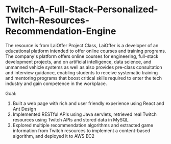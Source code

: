 # Twitch-A-Full-Stack-Personalized-Twitch-Resources-Recommendation-Engine
The resource is from LaiOffer Project Class, LaiOffer is a developer of an educational platform intended to offer online courses and training programs. The company's platform offers online courses for engineering, full-stack development projects, and on artificial intelligence, data science, and unmanned vehicle systems as well as also provides pre-class consultation and interview guidance, enabling students to receive systematic training and mentoring programs that boost critical skills required to enter the tech industry and gain competence in the workplace.

Goal: 
1. Built a web page with rich and user friendly experience using React and Ant Design
2. Implemented RESTful APIs using Java servlets, retrieved real Twitch resources using Twitch APIs and stored data in MySQL
3. Explored multiple recommendation algorithms and extracted game information from Twitch resources to implement a content-based algorithm, and deployed it to AWS EC2

